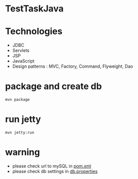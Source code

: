 # TestTaskJava
# Technologies
- JDBC
- Servlets
- JSP
- JavaScript
- Design patterns : MVC, Factory, Command, Flyweight, Dao
# package and create db 
```
mvn package
```
# run jetty
```
mvn jetty:run
```
# warning
- please check url to mySQL in [pom.xml](pom.xml)
- please check db settings in [db.properties](src/main/resources/db.properties)
